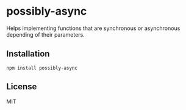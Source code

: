 # possibly-async

Helps implementing functions that are synchronous or asynchronous depending of their parameters.

## Installation

```
npm install possibly-async
```

## License

MIT
